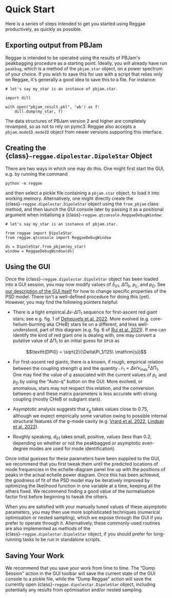 # Quick Start

Here is a series of steps intended to get you started using Reggae productively, as quickly as possible.

## Exporting output from PBJam

Reggae is intended to be operated using the results of PBJam's peakbagging procedure as a starting point. Ideally, you will already have run `peakbag`, which is a method of the `pbjam.star` object, on a power spectrum of your choice. If you wish to save this for use with a script that relies only on Reggae, it's generally a good idea to save this to a file. For instance:

```
# let's say my_star is an instance of pbjam.star.

import dill

with open("pbjam_result.pkl", 'wb') as f:
	dill.dump(my_star, f)
```

The data structures of PBJam version 2 and higher are completely revamped, so as not to rely on pymc3. Reggae also accepts a `pbjam.modeID.modeID` object from newer versions supporting this interface.

## Creating the {class}`~reggae.dipolestar.DipoleStar` Object

There are two ways in which one may do this. One might first start the GUI, e.g. by running the command

```
python -m reggae
```

and then select a pickle file containing a `pbjam.star` object, to load it into working memory. Alternatively, one might directly create the {class}`~reggae.dipolestar.DipoleStar` object using the `from_pbjam` class method, and then launch the GUI console later by passing it as a positional argument when initialising a {class}`~reggae.qtconsole.ReggaeDebugWindow`:

```
# let's say my_star is an instance of pbjam.star.

from reggae import DipoleStar
from reggae.qtconsole import ReggaeDebugWindow

ds = DipoleStar.from_pbjam(my_star)
window = ReggaeDebugWindow(ds)
```

## Using the GUI

Once the {class}`~reggae.dipolestar.DipoleStar` object has been loaded into a GUI session, you may now modify values of $\delta_{01}$, $\Delta\Pi_0$, $p_L$, and $p_D$. See [our description of the GUI itself](project:usage.md) for how to change specific properties of the PSD model. There isn't a well-defined procedure for doing this (yet). However, you may find the following pointers helpful:

- There is a tight empirical $\Delta\nu$-$\Delta\Pi_1$ sequence for first-ascent red giant stars; see e.g. fig. 1 of [Deheuvels et al. 2022](https://ui.adsabs.harvard.edu/abs/2022A%26A...659A.106D/abstract). More evolved (e.g. core-helium-burning aka CHeB) stars lie on a different, and less well-understood, part of this diagram (e.g. fig. 6 of [Rui et al. 2021](https://ui.adsabs.harvard.edu/abs/2021MNRAS.508.1618R/abstract)). If one can identify the kind of red giant one is dealing with, one may convert a putative value of $\Delta\Pi_1$ to an initial guess for `DPi0` as

$$\texttt{DPi0} = \sqrt{2}(\Delta\Pi_1/125\ \mathrm{s})$$

- For first-ascent red giants, there is a known, if rough, empirical relation between the coupling strength $q$ and the quantity $\mathcal{N}_1 = \Delta\nu / \nu_\text{max}^2 \Delta\Pi_1$. One may find the value of $q$ associated with the current values of $p_L$ and $p_D$ by using the "Auto-q" button on the GUI. More evolved, or anomalous, stars may not respect this relation, and the conversion between $q$ and these matrix parameters is less accurate with strong coupling (mostly CHeB or subgiant stars).

- Asymptotic analysis suggests that $\epsilon_g$ takes values close to 0.75, although we expect empirically some variation owing to possible internal structural features of the g-mode cavity (e.g. [Vrard et al. 2022](https://ui.adsabs.harvard.edu/abs/2022NatCo..13.7553V/abstract), [Lindsay et al. 2022](https://ui.adsabs.harvard.edu/abs/2022ApJ...931..116L/abstract)).

- Roughly speaking, $d_{01}$ takes small, positive, values (less than 0.2, depending on whether or not the peakbagged or asymptotic even-degree modes are used for mode identification).

Once initial guesses for these parameters have been supplied to the GUI, we recommend that you first tweak them until the predicted locations of mode frequencies in the echelle-diagram panel line up with the positions of peaks in the actual echelle power diagram. Once this has been achieved, the goodness of fit of the PSD model may be iteratively improved by optimizing the likelihood function in one variable at a time, keeping all the others fixed. We recommend finding a good value of the normalisation factor first before beginning to tweak the others.

When you are satisfied with your manually tuned values of these asymptotic parameters, you may then use more sophisticated techniques (numerical optimisation or nested sampling), which we expose through the GUI if you prefer to operate through it. Alternatively, these commonly-used routines are also implemented as methods of the {class}`~reggae.dipolestar.DipoleStar` object, if you should prefer for long-running tasks to be run in standalone scripts.

## Saving Your Work

We recommend that you save your work from time to time. The "Dump Session" action in the GUI toolbar will save the current state of the GUI console to a pickle file, while the "Dump Reggae" action will save the currently open {class}`~reggae.dipolestar.DipoleStar` object, including potentially any results from optimisation and/or nested sampling.